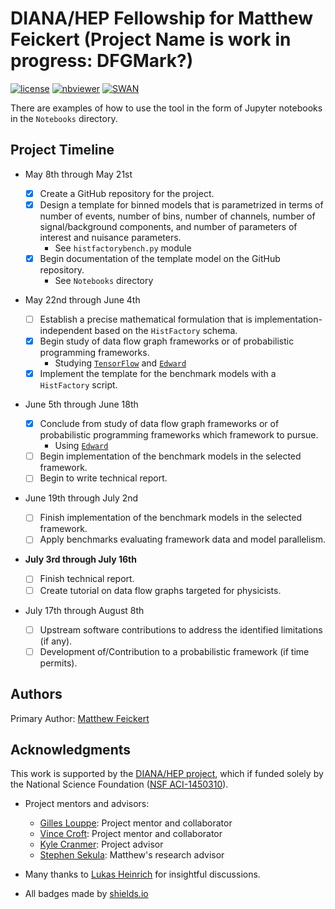 # DIANA/HEP Fellowship for Matthew Feickert (Project Name is work in progress: DFGMark?)

[![license](https://img.shields.io/github/license/matthewfeickert/fellowship-project.svg)]() [![nbviewer](https://img.shields.io/badge/view%20on-nbviewer-brightgreen.svg)](http://nbviewer.jupyter.org/github/matthewfeickert/fellowship-project/tree/master/Notebooks/) [![SWAN](http://swanserver.web.cern.ch/swanserver/images/badge_swan_white_150.png)](https://swan002.cern.ch/?projurl=https://github.com/matthewfeickert/fellowship-project.git)

There are examples of how to use the tool in the form of Jupyter notebooks in the `Notebooks` directory.

## Project Timeline

- May 8th through May 21st

  - [x] Create a GitHub repository for the project.
  - [x] Design a template for binned models that is parametrized in terms of number of events, number of bins, number of channels, number of signal/background components, and number of parameters of interest and nuisance parameters.
    - See `histfactorybench.py` module
  - [x] Begin documentation of the template model on the GitHub repository.
    - See `Notebooks` directory

- May 22nd through June 4th

  - [ ] Establish a precise mathematical formulation that is implementation-independent based on the `HistFactory` schema.
  - [x] Begin study of data flow graph frameworks or of probabilistic programming frameworks.
    - Studying [`TensorFlow`](https://www.tensorflow.org/) and [`Edward`](http://edwardlib.org/)
  - [x] Implement the template for the benchmark models with a `HistFactory` script.

- June 5th through June 18th

  - [x] Conclude from study of data flow graph frameworks or of probabilistic programming frameworks which framework to pursue.
    - Using [`Edward`](http://edwardlib.org/)
  - [ ] Begin implementation of the benchmark models in the selected framework.
  - [ ] Begin to write technical report.

- June 19th through July 2nd

  - [ ] Finish implementation of the benchmark models in the selected framework.
  - [ ] Apply benchmarks evaluating framework data and model parallelism.

- **July 3rd through July 16th**

  - [ ] Finish technical report.
  - [ ] Create tutorial on data flow graphs targeted for physicists.

- July 17th through August 8th

  - [ ] Upstream software contributions to address the identified limitations (if any).
  - [ ] Development of/Contribution to a probabilistic framework (if time permits).

## Authors

Primary Author: [Matthew Feickert](http://www.matthewfeickert.com/)

## Acknowledgments

This work is supported by the [DIANA/HEP project](http://diana-hep.org/), which if funded solely by the National Science Foundation ([NSF ACI-1450310](https://www.nsf.gov/awardsearch/showAward?AWD_ID=1450310)).

- Project mentors and advisors:

  - [Gilles Louppe](https://glouppe.github.io/): Project mentor and collaborator
  - [Vince Croft](https://www.nikhef.nl/~vcroft/): Project mentor and collaborator
  - [Kyle Cranmer](http://as.nyu.edu/faculty/kyle-s-cranmer.html.html): Project advisor
  - [Stephen Sekula](http://www.physics.smu.edu/sekula/): Matthew's research advisor

- Many thanks to [Lukas Heinrich](https://github.com/lukasheinrich) for insightful discussions.

- All badges made by [shields.io](http://shields.io/)
